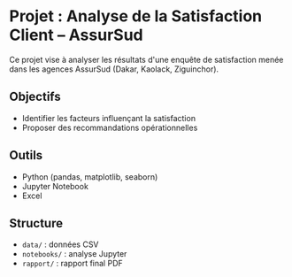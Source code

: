 # Projet : Analyse de la Satisfaction Client – AssurSud

Ce projet vise à analyser les résultats d'une enquête de satisfaction menée dans les agences AssurSud (Dakar, Kaolack, Ziguinchor).

## Objectifs
- Identifier les facteurs influençant la satisfaction
- Proposer des recommandations opérationnelles

## Outils
- Python (pandas, matplotlib, seaborn)
- Jupyter Notebook
- Excel

## Structure
- `data/` : données CSV
- `notebooks/` : analyse Jupyter
- `rapport/` : rapport final PDF


